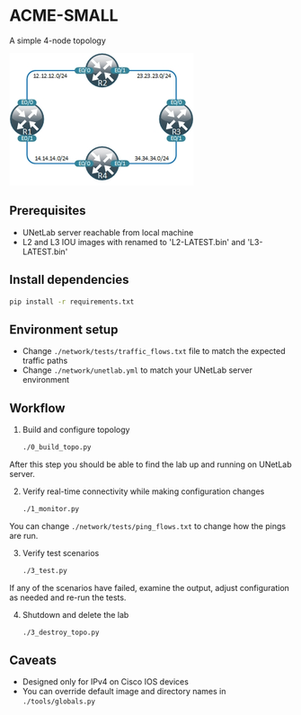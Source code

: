 # ACME-SMALL

A simple 4-node topology

![Alt text](./network/acme-small.jpg?raw=true "4-node topology")

## Prerequisites

* UNetLab server reachable from local machine
* L2 and L3 IOU images with renamed to 'L2-LATEST.bin' and 'L3-LATEST.bin'

## Install dependencies

```bash
pip install -r requirements.txt
```

## Environment setup

* Change `./network/tests/traffic_flows.txt` file to match the expected traffic paths
* Change `./network/unetlab.yml` to match your UNetLab server environment

## Workflow

1. Build and configure topology
    ```bash
    ./0_build_topo.py
    ```  
  
  After this step you should be able to find the lab up and running on UNetLab server.

2. Verify real-time connectivity while making configuration changes  
 
    ```bash
    ./1_monitor.py
    ```  

  You can change `./network/tests/ping_flows.txt` to change how the pings are run.

3. Verify test scenarios

    ```bash
    ./3_test.py
    ```  

  If any of the scenarios have failed, examine the output, adjust configuration as needed and re-run the tests.

4. Shutdown and delete the lab

    ```bash
    ./3_destroy_topo.py
    ```  

## Caveats

* Designed only for IPv4 on Cisco IOS devices
*  You can override default image and directory names in  `./tools/globals.py` 

